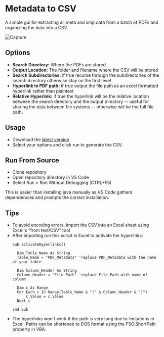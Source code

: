 # Metadata to CSV
A simple gui for extracting all meta and xmp data from a batch of PDFs and organizing the data into a CSV.

![Capture](https://user-images.githubusercontent.com/108289013/184893025-ce1a4f9e-1c95-4b31-9d29-d3fc633a5022.PNG)

## Options ##
* **Search Directory:** Where the PDFs are stored
* **Output Location:** The folder and filename where the CSV will be stored
* **Search Subdirectories:** if true recurse through the subdirectories of the search directory otherwise stay on the first level
* **Hyperlink to PDF path:** if true output the file path as an excel formatted hyperlink rather than plaintext
* **Relative Hyperlink:** if true the hyperlink will be the relative location between the search directory and the output directory -- useful for sharing the data between file systems -- otherwise will be the full file path. 

## Usage ##
* Download the [latest version](https://github.com/henrystern/Metadata-Extractor/releases/latest "releases")
* Select your options and click run to generate the CSV.

## Run From Source ##
* Clone repository
* Open repository directory in VS Code
* Select Run > Run Without Debugging (CTRL+F5)

This is easier than installing java manually as VS Code gathers dependencies and prompts the correct installation.

## Tips ##
* To avoid encoding errors, import the CSV into an Excel sheet using Excel's "from text/CSV" tool
* After importing run this script in Excel to activate the hyperlinks:
  ```VBA
  Sub activateHyperlinks()
    
    Dim Table_Name As String
    Table_Name = "PDF_Metadata" 'replace PDF_Metadata with the name of your table
    
    Dim Column_Header As String
    Column_Header = "File Path" 'replace File Path with name of column
    
    Dim c As Range
    For Each c In Range(Table_Name & "[" & Column_Header & "]")
        c.Value = c.Value
    Next c

  End Sub
  ```
 * The hyperlinks won't work if the path is very long due to limitations in Excel. Paths can be shortened to DOS format using the FSO.ShortPath property in VBA.
